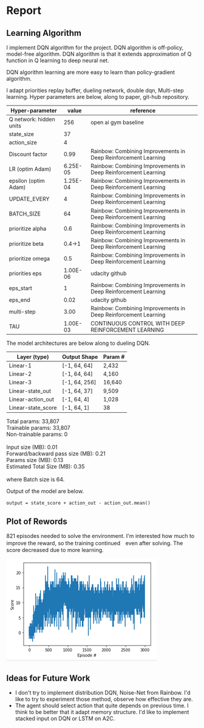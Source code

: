 [//]: # (Image References)

[image1]: scores.png "Plot Scores"


# Report

## Learning  Algorithm
I implement DQN algorithm for the project. DQN algorithm is off-policy, model-free algorithm.
DQN algorithm is that it extends approximation of Q function in Q learning to deep neural net.

DQN algorithm learning are more easy to learn than policy-gradient algorithm.

I adapt priorities replay buffer, dueling network, double dqn, Multi-step learning.
Hyper parameters are below, along to paper, git-hub repository.

| Hyper-parameter         | value    | reference                                                      |
|-------------------------|----------|----------------------------------------------------------------|
| Q network: hidden units | 256      | open ai gym baseline                                           |
| state_size              | 37       |                                                                |
| action_size             | 4        |                                                                |
| Discount factor         | 0.99     | Rainbow: Combining Improvements in Deep Reinforcement Learning |
| LR (optim Adam)         | 6.25E-05 | Rainbow: Combining Improvements in Deep Reinforcement Learning |
| epsilon (optim Adam)    | 1.25E-04 | Rainbow: Combining Improvements in Deep Reinforcement Learning |
| UPDATE_EVERY            | 4        | Rainbow: Combining Improvements in Deep Reinforcement Learning |
| BATCH_SIZE              | 64       | Rainbow: Combining Improvements in Deep Reinforcement Learning |
| prioritize alpha         | 0.6      | Rainbow: Combining Improvements in Deep Reinforcement Learning |
| prioritize beta          | 0.4→1    | Rainbow: Combining Improvements in Deep Reinforcement Learning |
| prioritize omega         | 0.5      | Rainbow: Combining Improvements in Deep Reinforcement Learning |
| priorities eps           | 1.00E-06 | udacity github                                                 |
| eps_start               | 1        | Rainbow: Combining Improvements in Deep Reinforcement Learning |
| eps_end                 | 0.02     | udacity github                                                 |
| multi-step              | 3.00     | Rainbow: Combining Improvements in Deep Reinforcement Learning |
| TAU                     | 1.00E-03 | CONTINUOUS  CONTROL  WITH  DEEP  REINFORCEMENT LEARNING         |


The model architectures are below along to dueling DQN.


|       Layer (type)            |   Output Shape      |    Param # |
|-------------------------------|---------------------| -----------|
|            Linear-1           |   [-1, 64, 64]        |   2,432   |
|            Linear-2           |    [-1, 64, 64]        |  4,160    |
|            Linear-3           |   [-1, 64, 256]        |  16,640   |
|            Linear-state_out   |   [-1, 64, 37]        |  9,509    |
|            Linear-action_out  |    [-1, 64, 4]        |   1,028   |
|            Linear-state_score |    [-1, 64, 1]        |      38   |

Total params: 33,807  <br>
Trainable params: 33,807 <br>
Non-trainable params: 0 <br>
<br>
Input size (MB): 0.01 <br>
Forward/backward pass size (MB): 0.21 <br>
Params size (MB): 0.13 <br>
Estimated Total Size (MB): 0.35 <br>
<br>
where Batch size is 64.

Output of the model are below.
```
output = state_score + action_out - action_out.mean()
```


## Plot of Rewords
821 episodes needed to solve the environment. 
I'm interested how much to improve the reward, so the training continued　even after solving.
The score decreased due to more learning.

![Plot Scores][image1]

## Ideas for Future Work
- I don't try to implement distribution DQN, Noise-Net from Rainbow.
I'd like to try to experiment those method, observe how effective they are.
- The agent should select action that quite depends on previous time. I think to be better that it adapt memory structure.
 I'd like to implement stacked input on DQN or LSTM on A2C.
